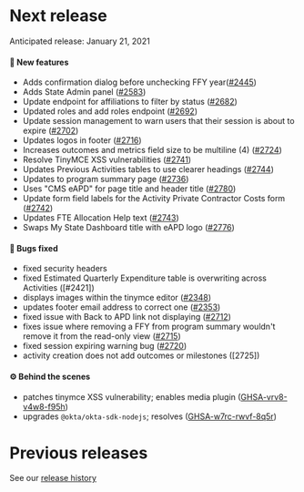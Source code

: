 # Next release

Anticipated release: January 21, 2021

#### 🚀 New features

- Adds confirmation dialog before unchecking FFY year([#2445])
- Adds State Admin panel ([#2583])
- Update endpoint for affiliations to filter by status ([#2682])
- Updated roles and add roles endpoint ([#2692])
- Update session management to warn users that their session is about to expire ([#2702])
- Updates logos in footer ([#2716])
- Increases outcomes and metrics field size to be multiline (4) ([#2724])
- Resolve TinyMCE XSS vulnerabilities ([#2741])
- Updates Previous Activities tables to use clearer headings ([#2744])
- Updates to program summary page ([#2736])
- Uses "CMS eAPD" for page title and header title ([#2780])
- Update form field labels for the Activity Private Contractor Costs form ([#2742])
- Updates FTE Allocation Help text ([#2743])
- Swaps My State Dashboard title with eAPD logo ([#2776])


#### 🐛 Bugs fixed

- fixed security headers
- fixed Estimated Quarterly Expenditure table is overwriting across Activities ([#2421])
- displays images within the tinymce editor ([#2348])
- updates footer email address to correct one ([#2353])
- fixed issue with Back to APD link not displaying ([#2712])
- fixes issue where removing a FFY from program summary wouldn't remove it from the read-only view ([#2715])
- fixed session expiring warning bug ([#2720])
- activity creation does not add outcomes or milestones ([2725])


#### ⚙️ Behind the scenes

- patches tinymce XSS vulnerability; enables media plugin ([GHSA-vrv8-v4w8-f95h])
- upgrades `@okta/okta-sdk-nodejs`; resolves ([GHSA-w7rc-rwvf-8q5r])

# Previous releases

See our [release history](https://github.com/CMSgov/eAPD/releases)

[#2348]: https://github.com/CMSgov/eAPD/issues/2348
[#2353]: https://github.com/CMSgov/eAPD/issues/2353
[#2445]: https://github.com/CMSgov/eAPD/issues/2445
[#2583]: https://github.com/CMSgov/eAPD/issues/2583
[#2682]: https://github.com/CMSgov/eAPD/issues/2682
[#2692]: https://github.com/CMSgov/eAPD/issues/2692
[#2702]: https://github.com/CMSgov/eAPD/issues/2702
[#2712]: https://github.com/CMSgov/eAPD/issues/2712
[#2715]: https://github.com/CMSgov/eAPD/issues/2715
[#2716]: https://github.com/CMSgov/eAPD/issues/2716
[#2720]: https://github.com/CMSgov/eAPD/issues/2720
[#2724]: https://github.com/CMSgov/eAPD/issues/2724
[#2725]: https://github.com/CMSgov/eAPD/issues/2725
[#2741]: https://github.com/CMSgov/eAPD/issues/2741
[#2742]: https://github.com/CMSgov/eAPD/issues/2742
[#2716]: https://github.com/CMSgov/eAPD/issues/2716
[#2744]: https://github.com/CMSgov/eAPD/issues/2744
[#2736]: https://github.com/CMSgov/eAPD/issues/2736
[#2780]: https://github.com/CMSgov/eAPD/issues/2780
[#2743]: https://github.com/CMSgov/eAPD/issues/2743
[#2776]: https://github.com/CMSgov/eAPD/issues/2776

[ghsa-vrv8-v4w8-f95h]: https://github.com/advisories/GHSA-vrv8-v4w8-f95h
[ghsa-w7rc-rwvf-8q5r]: https://github.com/advisories/GHSA-w7rc-rwvf-8q5r

